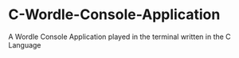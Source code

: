# C-Wordle-Console-Application
A Wordle Console Application played in the terminal written in the C Language
